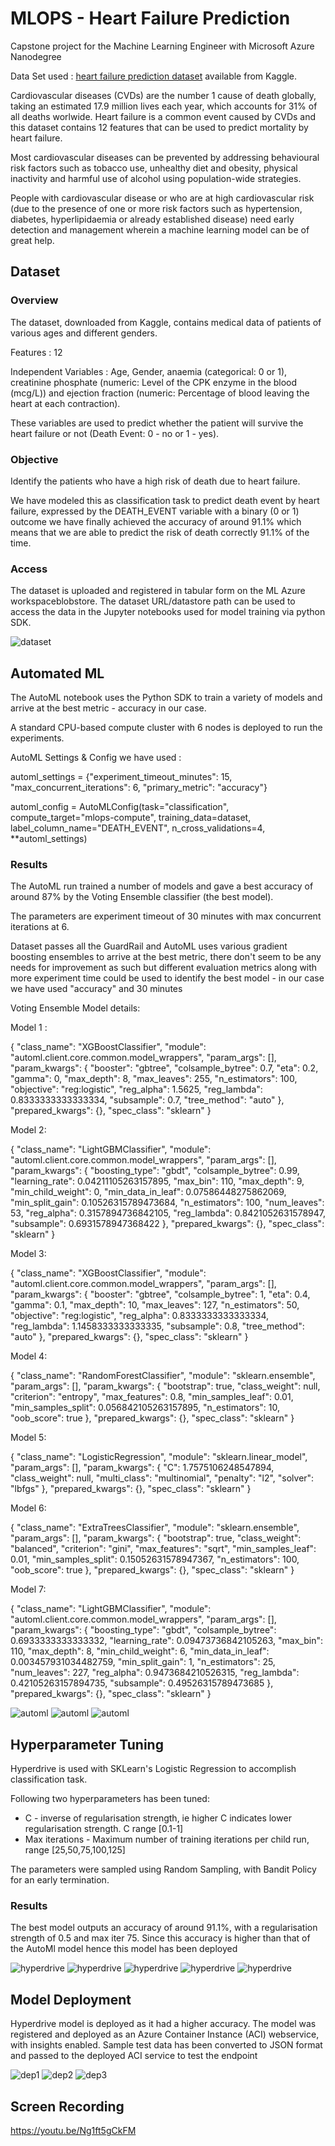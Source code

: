 # MLOPS - Heart Failure Prediction

Capstone project for the Machine Learning Engineer with Microsoft Azure Nanodegree

Data Set used : [heart failure prediction dataset](https://www.kaggle.com/andrewmvd/heart-failure-clinical-data) available from Kaggle.

Cardiovascular diseases (CVDs) are the number 1 cause of death globally, taking an estimated 17.9 million lives each year, which accounts for 31% of all deaths worlwide.
Heart failure is a common event caused by CVDs and this dataset contains 12 features that can be used to predict mortality by heart failure.

Most cardiovascular diseases can be prevented by addressing behavioural risk factors such as tobacco use, unhealthy diet and obesity, physical inactivity and harmful use of alcohol using population-wide strategies.

People with cardiovascular disease or who are at high cardiovascular risk (due to the presence of one or more risk factors such as hypertension, diabetes, hyperlipidaemia or already established disease) need early detection and management wherein a machine learning model can be of great help.

## Dataset

### Overview
The dataset, downloaded from Kaggle, contains medical data of patients of various ages and different genders. 

Features : 12

Independent Variables : Age, Gender, anaemia (categorical: 0 or 1), creatinine phosphate (numeric: Level of the CPK enzyme in the blood (mcg/L)) and ejection fraction (numeric: Percentage of blood leaving the heart at each contraction). 

These variables are used to predict whether the patient will survive the heart failure or not (Death Event: 0 - no or 1 - yes).


### Objective
Identify the patients who have a high risk of death due to heart failure.

We have modeled this as classification task to predict death event by heart failure, expressed by the DEATH_EVENT variable with a binary (0 or 1) outcome
we have finally achieved the accuracy of around 91.1% which means that we are able to predict the risk of death correctly 91.1% of the time.

### Access
The dataset is uploaded and registered in tabular form on the ML Azure workspaceblobstore. The dataset URL/datastore path can be used to access the data in the Jupyter notebooks used for model training via python SDK.

![dataset](https://github.com/JainMradul/End-to-End-Mlops/blob/main/screenshots/dataset.PNG)

## Automated ML
The AutoML notebook uses the Python SDK to train a variety of models and arrive at the best metric - accuracy in our case. 

A standard CPU-based compute cluster with 6 nodes is deployed to run the experiments.

AutoML Settings & Config we have used : 

automl_settings = {"experiment_timeout_minutes": 15,
                   "max_concurrent_iterations": 6,
                   "primary_metric": "accuracy"}

automl_config = AutoMLConfig(task="classification",
                              compute_target="mlops-compute",
                              training_data=dataset,
                              label_column_name="DEATH_EVENT",
                              n_cross_validations=4,
                              **automl_settings)

### Results
The AutoML run trained a number of models and gave a best accuracy of around 87% by the Voting Ensemble classifier (the best model). 

The parameters are experiment timeout of 30 minutes with max concurrent iterations at 6. 

Dataset passes all the GuardRail and AutoML uses various gradient boosting ensembles to arrive at the best metric, there don't seem to be any needs for improvement as such but different evaluation metrics along with more experiment time could be used to identify the best model - in our case we have used "accuracy" and 30 minutes

Voting Ensemble Model details:

Model 1 :

{
    "class_name": "XGBoostClassifier",
    "module": "automl.client.core.common.model_wrappers",
    "param_args": [],
    "param_kwargs": {
        "booster": "gbtree",
        "colsample_bytree": 0.7,
        "eta": 0.2,
        "gamma": 0,
        "max_depth": 8,
        "max_leaves": 255,
        "n_estimators": 100,
        "objective": "reg:logistic",
        "reg_alpha": 1.5625,
        "reg_lambda": 0.8333333333333334,
        "subsample": 0.7,
        "tree_method": "auto"
    },
    "prepared_kwargs": {},
    "spec_class": "sklearn"
}

Model 2:

{
    "class_name": "LightGBMClassifier",
    "module": "automl.client.core.common.model_wrappers",
    "param_args": [],
    "param_kwargs": {
        "boosting_type": "gbdt",
        "colsample_bytree": 0.99,
        "learning_rate": 0.04211105263157895,
        "max_bin": 110,
        "max_depth": 9,
        "min_child_weight": 0,
        "min_data_in_leaf": 0.07586448275862069,
        "min_split_gain": 0.10526315789473684,
        "n_estimators": 100,
        "num_leaves": 53,
        "reg_alpha": 0.3157894736842105,
        "reg_lambda": 0.8421052631578947,
        "subsample": 0.6931578947368422
    },
    "prepared_kwargs": {},
    "spec_class": "sklearn"
}

Model 3:

{
    "class_name": "XGBoostClassifier",
    "module": "automl.client.core.common.model_wrappers",
    "param_args": [],
    "param_kwargs": {
        "booster": "gbtree",
        "colsample_bytree": 1,
        "eta": 0.4,
        "gamma": 0.1,
        "max_depth": 10,
        "max_leaves": 127,
        "n_estimators": 50,
        "objective": "reg:logistic",
        "reg_alpha": 0.8333333333333334,
        "reg_lambda": 1.1458333333333335,
        "subsample": 0.8,
        "tree_method": "auto"
    },
    "prepared_kwargs": {},
    "spec_class": "sklearn"
}

Model 4:

{
    "class_name": "RandomForestClassifier",
    "module": "sklearn.ensemble",
    "param_args": [],
    "param_kwargs": {
        "bootstrap": true,
        "class_weight": null,
        "criterion": "entropy",
        "max_features": 0.8,
        "min_samples_leaf": 0.01,
        "min_samples_split": 0.056842105263157895,
        "n_estimators": 10,
        "oob_score": true
    },
    "prepared_kwargs": {},
    "spec_class": "sklearn"
}

Model 5:

{
    "class_name": "LogisticRegression",
    "module": "sklearn.linear_model",
    "param_args": [],
    "param_kwargs": {
        "C": 1.7575106248547894,
        "class_weight": null,
        "multi_class": "multinomial",
        "penalty": "l2",
        "solver": "lbfgs"
    },
    "prepared_kwargs": {},
    "spec_class": "sklearn"
}

Model 6:

{
    "class_name": "ExtraTreesClassifier",
    "module": "sklearn.ensemble",
    "param_args": [],
    "param_kwargs": {
        "bootstrap": true,
        "class_weight": "balanced",
        "criterion": "gini",
        "max_features": "sqrt",
        "min_samples_leaf": 0.01,
        "min_samples_split": 0.15052631578947367,
        "n_estimators": 100,
        "oob_score": true
    },
    "prepared_kwargs": {},
    "spec_class": "sklearn"
}

Model 7:

{
    "class_name": "LightGBMClassifier",
    "module": "automl.client.core.common.model_wrappers",
    "param_args": [],
    "param_kwargs": {
        "boosting_type": "gbdt",
        "colsample_bytree": 0.6933333333333332,
        "learning_rate": 0.09473736842105263,
        "max_bin": 110,
        "max_depth": 8,
        "min_child_weight": 6,
        "min_data_in_leaf": 0.003457931034482759,
        "min_split_gain": 1,
        "n_estimators": 25,
        "num_leaves": 227,
        "reg_alpha": 0.9473684210526315,
        "reg_lambda": 0.42105263157894735,
        "subsample": 0.49526315789473685
    },
    "prepared_kwargs": {},
    "spec_class": "sklearn"
}


![automl](https://github.com/JainMradul/End-to-End-Mlops/blob/main/screenshots/automl1.PNG)
![automl](https://github.com/JainMradul/End-to-End-Mlops/blob/main/screenshots/automl2.PNG)
![automl](https://github.com/JainMradul/End-to-End-Mlops/blob/main/screenshots/automl3.PNG)

## Hyperparameter Tuning
Hyperdrive is used with SKLearn's Logistic Regression to accomplish classification task.

Following two hyperparameters has been tuned:

* C - inverse of regularisation strength, ie higher C indicates lower regularisation strength. C range [0.1-1]
* Max iterations - Maximum number of training iterations per child run, range [25,50,75,100,125]

The parameters were sampled using Random Sampling, with Bandit Policy for an early termination.

### Results
The best model outputs an accuracy of around 91.1%, with a regularisation strength of 0.5 and max iter 75. Since this accuracy is higher than that of the AutoMl model hence this model has been deployed

![hyperdrive](https://github.com/JainMradul/End-to-End-Mlops/blob/main/screenshots/hd1.PNG)
![hyperdrive](https://github.com/JainMradul/End-to-End-Mlops/blob/main/screenshots/hd2.PNG)
![hyperdrive](https://github.com/JainMradul/End-to-End-Mlops/blob/main/screenshots/hd3.PNG)
![hyperdrive](https://github.com/JainMradul/End-to-End-Mlops/blob/main/screenshots/hd4.PNG)
![hyperdrive](https://github.com/JainMradul/End-to-End-Mlops/blob/main/screenshots/hd5.PNG)


## Model Deployment
Hyperdrive model is deployed as it had a higher accuracy. The model was registered and deployed as an Azure Container Instance (ACI) webservice, with insights enabled.
Sample test data has been converted to JSON format and passed to the deployed ACI service to test the endpoint

![dep1](https://github.com/JainMradul/End-to-End-Mlops/blob/main/screenshots/dep1.PNG)
![dep2](https://github.com/JainMradul/End-to-End-Mlops/blob/main/screenshots/dep2.PNG)
![dep3](https://github.com/JainMradul/End-to-End-Mlops/blob/main/screenshots/dep3.PNG)

## Screen Recording
https://youtu.be/Ng1ft5gCkFM

